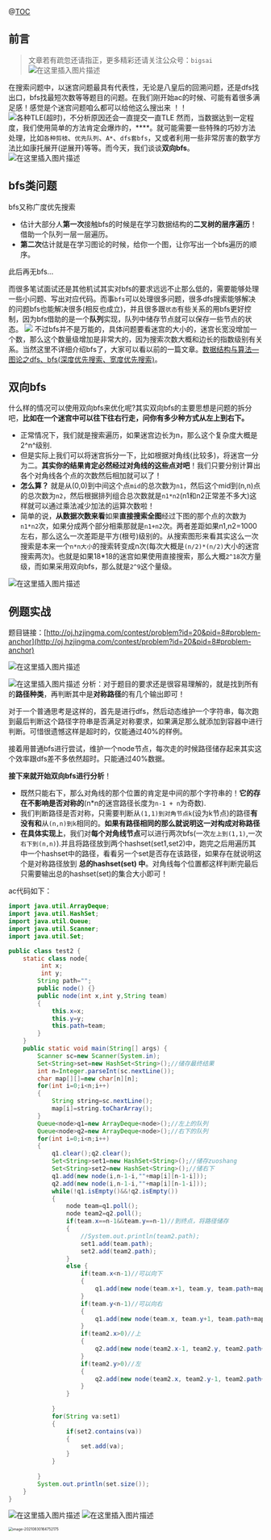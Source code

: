 
@[TOC](文章目录)
## 前言
>文章若有疏忽还请指正，更多精彩还请关注公众号：`bigsai`
![在这里插入图片描述](https://img-blog.csdnimg.cn/20200215000450177.png?x-oss-process=image/watermark,type_ZmFuZ3poZW5naGVpdGk,shadow_10,text_aHR0cHM6Ly9ibG9nLmNzZG4ubmV0L3FxXzQwNjkzMTcx,size_16,color_FFFFFF,t_70)

在搜索问题中，以迷宫问题最具有代表性，无论是八皇后的回溯问题，还是dfs找出口，bfs找最短次数等等题目的问题。在我们刚开始ac的时候、可能有着很多满足感！感觉是个迷宫问题咱么都可以给他这么搜出来 ！！
![各种TLE(超时)，不分析原因还会一直提交一直TLE](https://img-blog.csdnimg.cn/20200213152043549.png)
然而，当数据达到一定程度，我们使用简单的方法肯定会爆炸的，****。就可能需要一些特殊的巧妙方法处理，比如`各种剪枝`、`优先队列`、`A*`、`dfs套bfs`，又或者利用一些非常厉害的数学方法比如康托展开(逆展开)等等。而今天，我们谈谈**双向bfs**。
![在这里插入图片描述](https://img-blog.csdnimg.cn/20200213152107792.png)

## bfs类问题
bfs又称广度优先搜索
- 估计大部分人**第一次**接触bfs的时候是在学习数据结构的**二叉树的层序遍历**！借助一个队列一层一层遍历。
- **第二次**估计就是在学习图论的时候，给你一个图，让你写出一个bfs遍历的顺序。

此后再无bfs...

而很多笔试面试还是其他机试其实对bfs的要求远远不止那么低的，需要能够处理一些小问题、写出对应代码。而事`bfs`可以处理很多问题，很多dfs搜索能够解决的问题bfs也能解决很多(相反也成立)，并且很多跟`状态`有些关系的用bfs更好控制，因为bfs借助的是一个**队列**实现，队列中储存节点就可以保存一些节点的状态。
![](https://img-blog.csdnimg.cn/20190904001832921.png?x-oss-process=image/watermark,type_ZmFuZ3poZW5naGVpdGk,shadow_10,text_aHR0cHM6Ly9ibG9nLmNzZG4ubmV0L3FxXzQwNjkzMTcx,size_16,color_FFFFFF,t_70)
不过bfs并不是万能的，具体问题要看迷宫的大小的，迷宫长宽没增加一个数，那么这个数量级增加是非常大的，因为搜索次数大概和边长的指数级别有关系。当然这里不详细介绍bfs了，大家可以看以前的一篇文章。[数据结构与算法—图论之dfs、bfs(深度优先搜索、宽度优先搜索)](https://bigsai.blog.csdn.net/article/details/100185967)。

## 双向bfs
什么样的情况可以使用双向bfs来优化呢?其实双向bfs的主要思想是问题的拆分吧，**比如在一个迷宫中可以往下往右行走，问你有多少种方式从左上到右下。**
- 正常情况下，我们就是搜索遍历，如果迷宫边长为n，那么这个复杂度大概是2^n^级别.
- 但是实际上我们可以将迷宫拆分一下，比如根据对角线(比较多)，将迷宫一分为二。**其实你的结果肯定必然经过对角线的这些点对吧**！我们只要分别计算出各个对角线各个点的次数然后相加就可以了！
- **怎么算？** 就是从(0,0)到中间这个点`mid`的总次数为`n1`，然后这个mid到(n,n)点的总次数为`n2`，然后根据排列组合总次数就是`n1*n2`(n1和n2正常差不多大)这样就可以通过乘法减少加法的运算次数啦！
- 简单的说，**从数据次数来看**如果**直接搜索全图**经过下图的那个点的次数为`n1*n2`次，如果分成两个部分相乘那就是`n1+n2`次。两者差距如果n1,n2=1000左右，那么这么一次差距是平方(根号)级别的。从搜索图形来看其实这么一次搜索是本来一个`n*n大小`的搜索转变成n次(每次大概是`(n/2)*(n/2)`大小的迷宫搜索两次)。也就是如果18*18的迷宫如果使用直接搜索，那么大概`2^18`次方量级，而如果采用双向bfs，那么就是`2^9`这个量级。


![在这里插入图片描述](https://img-blog.csdnimg.cn/20200214160939877.png?x-oss-process=image/watermark,type_ZmFuZ3poZW5naGVpdGk,shadow_10,text_aHR0cHM6Ly9ibG9nLmNzZG4ubmV0L3FxXzQwNjkzMTcx,size_1,color_FFFFFF,t_70)

## 例题实战
题目链接：[http://oj.hzjingma.com/contest/problem?id=20&pid=8#problem-anchor](http://oj.hzjingma.com/contest/problem?id=20&pid=8#problem-anchor)

![在这里插入图片描述](https://img-blog.csdnimg.cn/20200214224940741.png?x-oss-process=image/watermark,type_ZmFuZ3poZW5naGVpdGk,shadow_10,text_aHR0cHM6Ly9ibG9nLmNzZG4ubmV0L3FxXzQwNjkzMTcx,size_1,color_FFFFFF,t_70)

![在这里插入图片描述](https://img-blog.csdnimg.cn/2020021422551026.png?x-oss-process=image/watermark,type_ZmFuZ3poZW5naGVpdGk,shadow_10,text_aHR0cHM6Ly9ibG9nLmNzZG4ubmV0L3FxXzQwNjkzMTcx,size_16,color_FFFFFF,t_70)
分析：对于题目的要求还是很容易理解的，就是找到所有的**路径种类**，再判断其中是**对称路径**的有几个输出即可！

对于一个普通思考是这样的，首先是进行dfs，然后动态维护一个字符串，每次跑到最后判断这个路径字符串是否满足对称要求，如果满足那么就添加到容器中进行判断。可惜很遗憾这样是超时的，仅能通过40%的样例。

接着用普通bfs进行尝试，维护一个node节点，每次走的时候路径储存起来其实这个效率跟dfs差不多依然超时。只能通过40%数据。

**接下来就开始双向bfs进行分析**！
- 既然只能右下，那么对角线的那个位置的肯定是中间的那个字符串的！**它的存在不影响是否对称的**(n*n的迷宫路径长度为`n-1 + n`为奇数).
- 我们判断路径是否对称，只需要判断从`(1,1)到对角节点k`(设为k节点)的路径**有没有和**从`(n,n)到k`相同的。**如果有路径相同的那么就说明这一对构成对称路径**
- **在具体实现上**，我们对**每个对角线节点**可以进行两次bfs(一次`左上到(1,1)`,一次`右下到(n,n)`).并且将路径放到两个hashset(set1,set2)中，跑完之后用遍历其中一个hashset中的路径，看看另一个set是否存在该路径，如果存在就说明这个是对称路径放到 **总的hashset(set) 中**。对角线每个位置都这样判断完最后只需要输出总的hashset(set)的集合大小即可！


ac代码如下：

```java
import java.util.ArrayDeque;
import java.util.HashSet;
import java.util.Queue;
import java.util.Scanner;
import java.util.Set;

public class test2 {	
	static class node{
		 int x;
		 int y;
		String path="";
		public node() {}
		public node(int x,int y,String team)
		{
			this.x=x;
			this.y=y;
			this.path=team;
		}
	}
	public static void main(String[] args) {
		Scanner sc=new Scanner(System.in);
		Set<String>set=new HashSet<String>();//储存最终结果
		int n=Integer.parseInt(sc.nextLine());
		char map[][]=new char[n][n];
		for(int i=0;i<n;i++)
		{
			String string=sc.nextLine();
			map[i]=string.toCharArray();
		}
		Queue<node>q1=new ArrayDeque<node>();//左上的队列
		Queue<node>q2=new ArrayDeque<node>();//右下的队列
		for(int i=0;i<n;i++)
		{
			q1.clear();q2.clear();
			Set<String>set1=new HashSet<String>();//储存zuoshang
			Set<String>set2=new HashSet<String>();//储右下
			q1.add(new node(i,n-1-i,""+map[i][n-1-i]));
			q2.add(new node(i,n-1-i,""+map[i][n-1-i]));
			while(!q1.isEmpty()&&!q2.isEmpty())
			{
				node team=q1.poll();
				node team2=q2.poll();
				if(team.x==n-1&&team.y==n-1)//到终点，将路径储存
				{
					//System.out.println(team2.path);	
					set1.add(team.path);
					set2.add(team2.path);
				}
				else {
					if(team.x<n-1)//可以向下
					{
						q1.add(new node(team.x+1, team.y, team.path+map[team.x+1][team.y]));
					}
					if(team.y<n-1)//可以向右
					{
						q1.add(new node(team.x, team.y+1, team.path+map[team.x][team.y+1]));
					}
					if(team2.x>0)//上
					{
						q2.add(new node(team2.x-1, team2.y, team2.path+map[team2.x-1][team2.y]));
					}
					if(team2.y>0)//左
					{
						q2.add(new node(team2.x, team2.y-1, team2.path+map[team2.x][team2.y-1]));
					}
				}
				
			}
			for(String va:set1)
			{
				if(set2.contains(va))
				{
					set.add(va);
				}
			}
			
		}
		System.out.println(set.size());		
	}
}

```
![在这里插入图片描述](https://img-blog.csdnimg.cn/20200214235616778.png)
![在这里插入图片描述](https://img-blog.csdnimg.cn/20200214235721397.gif)





<img src="https://bigsai.oss-cn-shanghai.aliyuncs.com/img/image-20210830164752175.png" alt="image-20210830164752175" style="zoom:50%;" />
